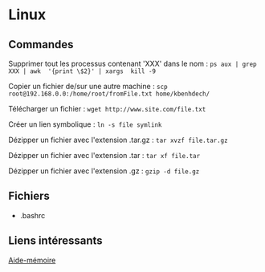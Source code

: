 ﻿Linux
=====

Commandes
---------

Supprimer tout les processus contenant 'XXX' dans le nom :  `ps aux | grep XXX | awk  '{print \$2}' | xargs  kill -9`

Copier un fichier de/sur une autre machine : `scp root@192.168.0.0:/home/root/fromFile.txt home/kbenhdech/`

Télécharger un fichier : `wget http://www.site.com/file.txt`

Créer un lien symbolique : `ln -s file symlink`

Dézipper un fichier avec l'extension .tar.gz : `tar xvzf file.tar.gz`

Dézipper un fichier avec l'extension .tar : `tar xf file.tar`

Dézipper un fichier avec l'extension .gz : `gzip -d file.gz`


Fichiers
--------

* .bashrc

Liens intéressants
------------------

[Aide-mémoire](http://www.dti.ulaval.ca/pp/rva/unix/Unix_AideMemoire.htm)


